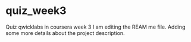# quiz_week3
Quiz qwicklabs in coursera week 3
I am editing the REAM me file. Adding some more details about the project description.
